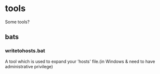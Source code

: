 # tools
Some tools?
## bats
### writetohosts.bat
A tool which is used to expand your 'hosts' file.(in Windows & need to have administrative privilege)
